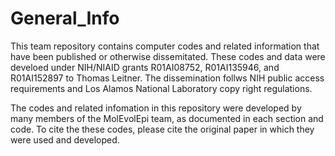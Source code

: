 # General_Info

This team repository contains computer codes and related information that have been published or otherwise dissemitated. These codes and data were develoed under NIH/NIAID grants R01AI08752, R01AI135946, and R01AI152897 to Thomas Leitner. The dissemination follws NIH public access requirements and Los Alamos National Laboratory copy right regulations. 

The codes and related infomation in this repository were developed by many members of the MolEvolEpi team, as documented in each section and code. To cite the these codes, please cite the original paper in which they were used and developed. 
